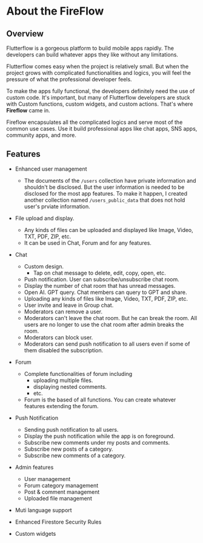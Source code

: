 # About the FireFlow

## Overview

Flutterflow is a gorgeous platform to build mobile apps rapidly. The developers can build whatever apps they like without any limitations.

Flutterflow comes easy when the project is relatively small. But when the project grows with complicated functionalities and logics, you will feel the pressure of what the professional developer feels.

To make the apps fully functional, the developers definitely need the use of custom code. It's important, but many of Flutterflow developers are stuck with Custom functions, custom widgets, and custom actions.  That's where **Fireflow** came in.

Fireflow encapsulates all the complicated logics and serve most of the common use cases. Use it build professional apps like chat apps, SNS apps, community apps, and more.

## Features

- Enhanced user management
  - The documents of the `/users` collection have private information and shouldn't be disclosed. But the user information is needed to be disclosed for the most app features. To make it happen, I created another collection named `/users_public_data` that does not hold user's prviate information.

- File upload and display.
  - Any kinds of files can be uploaded and displayed like Image, Video, TXT, PDF, ZIP, etc.
  - It can be used in Chat, Forum and for any features.

- Chat
  - Custom design.
    - Tap on chat message to delete, edit, copy, open, etc.
  - Push notification. User can subscribe/unsubscribe chat room.
  - Display the number of chat room that has unread messages.
  - Open AI. GPT query. Chat members can query to GPT and share.
  - Uploading any kinds of files like Image, Video, TXT, PDF, ZIP, etc.
  - User invite and leave in Group chat.
  - Moderators can remove a user.
  - Moderators can't leave the chat room. But he can break the room. All users are no longer to use the chat room after admin breaks the room.
  - Moderators can block user.
  - Moderators can send push notification to all users even if some of them disabled the subscription.


- Forum
  - Complete functionalities of forum including
    - uploading multiple files.
    - displaying nested comments.
    - etc.
  - Forum is the based of all functions. You can create whatever features extending the forum.

- Push Notification
  - Sending push notification to all users.
  - Display the push notification while the app is on foreground.
  - Subscribe new comments under my posts and comments.
  - Subscribe new posts of a category.
  - Subscribe new comments of a category.

- Admin features
  - User management
  - Forum category management
  - Post & comment management
  - Uploaded file management


- Muti language support

- Enhanced Firestore Security Rules

- Custom widgets

